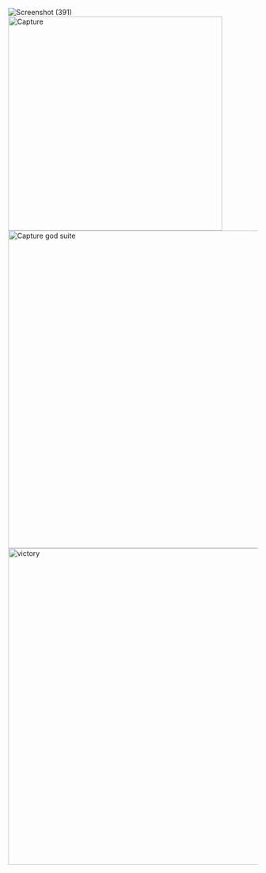 ![Screenshot (391)](https://github.com/user-attachments/assets/c0a5d60d-86a3-4568-ad77-5313e1874cea)
<img width="432" alt="Capture" src="https://github.com/user-attachments/assets/904cfec8-9b84-4e6b-8772-39027c5da55b">
<img width="641" alt="Capture god suite" src="https://github.com/user-attachments/assets/3659f740-22f4-42dc-9757-7d4efd569b36">
<img width="639" alt="victory" src="https://github.com/user-attachments/assets/d1a28bac-576b-4a00-8f37-a2149ed328c7">



